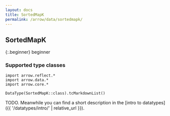 ```yaml
---
layout: docs
title: SortedMapK
permalink: /arrow/data/sortedmapk/
---
```


## SortedMapK

{:.beginner}
beginner

### Supported type classes

```kotlin:ank:replace
import arrow.reflect.*
import arrow.data.*
import arrow.core.*

DataType(SortedMapK::class).tcMarkdownList()
```

TODO. Meanwhile you can find a short description in the [intro to datatypes]({{ '/datatypes/intro/' | relative_url }}).
